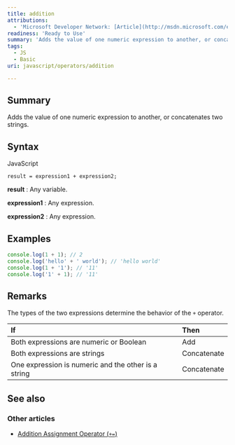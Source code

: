 ```yaml
---
title: addition
attributions:
  - 'Microsoft Developer Network: [Article](http://msdn.microsoft.com/en-us/library/ie/wwfws59w(v=vs.94).aspx)'
readiness: 'Ready to Use'
summary: 'Adds the value of one numeric expression to another, or concatenates two strings.'
tags:
  - JS
  - Basic
uri: javascript/operators/addition

---
```

## Summary

Adds the value of one numeric expression to another, or concatenates two strings.

## Syntax

<span class="language">JavaScript</span>

    result = expression1 + expression2;

**result**
:   Any variable.

**expression1**
:   Any expression.

**expression2**
:   Any expression.

## Examples

``` js
console.log(1 + 1); // 2
console.log('hello' + ' world'); // 'hello world'
console.log(1 + '1'); // '11'
console.log('1' + 1); // '11'
```

## Remarks

The types of the two expressions determine the behavior of the `+` operator.

|If|Then|
|:--|:---|
|Both expressions are numeric or Boolean|Add|
|Both expressions are strings|Concatenate|
|One expression is numeric and the other is a string|Concatenate|

## See also

### Other articles

-   [Addition Assignment Operator (`+=`)](/javascript/operators/addition_assignment)

